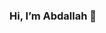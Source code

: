 ### Hi, I’m Abdallah 👋

<!--
**abdullahab1968/abdullahab1968** is a ✨ _special_ ✨ repository because its `README.md` (this file) appears on your GitHub profile.

Here are some ideas to get you started:


- 🌱 I’m currently learning  problem solving
- 🤔 I’m looking for help with software monitor

- 📫 How to reach me: Abdallahabukhdair@gmail.com
-->
